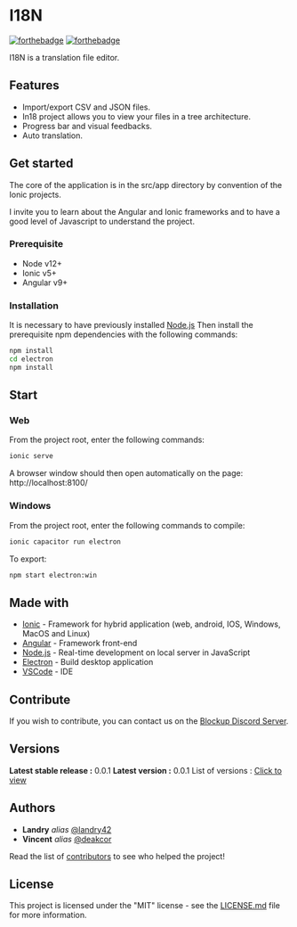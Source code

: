 # I18N

[![forthebadge](http://forthebadge.com/images/badges/built-with-love.svg)](http://forthebadge.com)  [![forthebadge](https://forthebadge.com/images/badges/made-with-javascript.svg)](http://forthebadge.com)

I18N is a translation file editor.

## Features

- Import/export CSV and JSON files.
- In18 project allows you to view your files in a tree architecture.
- Progress bar and visual feedbacks.
- Auto translation.

## Get started

The core of the application is in the src/app directory by convention of the Ionic projects.

I invite you to learn about the Angular and Ionic frameworks and to have a good level of Javascript to understand the project.

### Prerequisite

- Node v12+
- Ionic v5+
- Angular v9+

### Installation

It is necessary to have previously installed [Node.js](https://nodejs.org/en/download/)
Then install the prerequisite npm dependencies with the following commands:
```bash
npm install
cd electron
npm install
```

## Start

### Web
From the project root, enter the following commands:
```bash
ionic serve
```
A browser window should then open automatically on the page: http://localhost:8100/

### Windows
From the project root, enter the following commands to compile:
```bash
ionic capacitor run electron
```

To export:
```bash
npm start electron:win
```

## Made with

* [Ionic](https://ionicframework.com/) - Framework for hybrid application (web, android, IOS, Windows, MacOS and Linux)
* [Angular](https://angular.io/) - Framework front-end
* [Node.js](https://nodejs.org/en/) - Real-time development on local server in JavaScript
* [Electron](https://www.electronjs.org/) - Build desktop application
* [VSCode](https://code.visualstudio.com/) - IDE

## Contribute

If you wish to contribute, you can contact us on the [Blockup Discord Server](https://discord.gg/FUmcynX).

## Versions
**Latest stable release :** 0.0.1
**Latest version :** 0.0.1
List of versions : [Click to view](https://github.com/landry42/neotic/tags)

## Authors

* **Landry** _alias_ [@landry42](https://github.com/landry42)
* **Vincent** _alias_ [@deakcor](https://github.com/deakcor)

Read the list of [contributors](https://github.com/landry42/neotic/contributors) to see who helped the project!


## License

This project is licensed under the "MIT" license - see the [LICENSE.md](LICENSE.md) file for more information.
